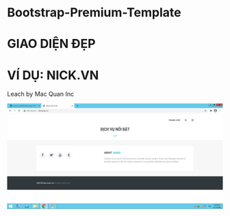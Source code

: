 # Bootstrap-Premium-Template
# GIAO DIỆN ĐẸP 
# VÍ DỤ: NICK.VN
Leach by Mac Quan Inc
<br/>

<img src="https://raw.githubusercontent.com/quanmchb2003/Bootstrap-Premium-Template/main/screenshot-dangca.co.png"/>
